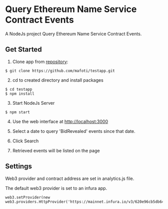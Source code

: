 # Query Ethereum Name Service Contract Events
A NodeJs project Query Ethereum Name Service Contract Events.

## Get Started

1) Clone app from [repository](https://github.com/mafoti/testapp):
```
$ git clone https://github.com/mafoti/testapp.git
```
2) cd to created directory and install packages
```
$ cd testapp
$ npm install
```

3) Start NodeJs Server
```
$ npm start
```

4) Use the web interface at [http://localhost:3000](http://localhost:3000)

5) Select a date to query 'BidRevealed' events since that date.

6) Click Search

7) Retrieved events will be listed on the page

## Settings

Web3 provider and contract address are set in analytics.js file.

The default web3 provider is set to an infura app.
```
web3.setProvider(new web3.providers.HttpProvider('https://mainnet.infura.io/v3/620e96cb5db6446dbffda63c211b0768'));
```


